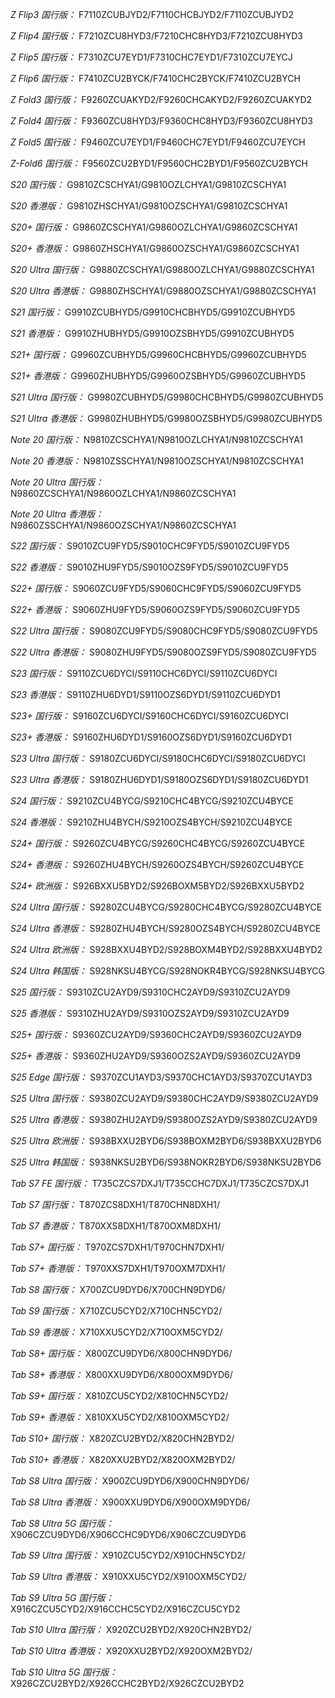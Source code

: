 *Z Flip3 国行版：*
F7110ZCUBJYD2/F7110CHCBJYD2/F7110ZCUBJYD2

*Z Flip4 国行版：*
F7210ZCU8HYD3/F7210CHC8HYD3/F7210ZCU8HYD3

*Z Flip5 国行版：*
F7310ZCU7EYD1/F7310CHC7EYD1/F7310ZCU7EYCJ

*Z Flip6 国行版：*
F7410ZCU2BYCK/F7410CHC2BYCK/F7410ZCU2BYCH

*Z Fold3 国行版：*
F9260ZCUAKYD2/F9260CHCAKYD2/F9260ZCUAKYD2

*Z Fold4 国行版：*
F9360ZCU8HYD3/F9360CHC8HYD3/F9360ZCU8HYD3

*Z Fold5 国行版：*
F9460ZCU7EYD1/F9460CHC7EYD1/F9460ZCU7EYCH

*Z-Fold6 国行版：*
F9560ZCU2BYD1/F9560CHC2BYD1/F9560ZCU2BYCH

*S20 国行版：*
G9810ZCSCHYA1/G9810OZLCHYA1/G9810ZCSCHYA1

*S20 香港版：*
G9810ZHSCHYA1/G9810OZSCHYA1/G9810ZCSCHYA1

*S20+ 国行版：*
G9860ZCSCHYA1/G9860OZLCHYA1/G9860ZCSCHYA1

*S20+ 香港版：*
G9860ZHSCHYA1/G9860OZSCHYA1/G9860ZCSCHYA1

*S20 Ultra 国行版：*
G9880ZCSCHYA1/G9880OZLCHYA1/G9880ZCSCHYA1

*S20 Ultra 香港版：*
G9880ZHSCHYA1/G9880OZSCHYA1/G9880ZCSCHYA1

*S21 国行版：*
G9910ZCUBHYD5/G9910CHCBHYD5/G9910ZCUBHYD5

*S21 香港版：*
G9910ZHUBHYD5/G9910OZSBHYD5/G9910ZCUBHYD5

*S21+ 国行版：*
G9960ZCUBHYD5/G9960CHCBHYD5/G9960ZCUBHYD5

*S21+ 香港版：*
G9960ZHUBHYD5/G9960OZSBHYD5/G9960ZCUBHYD5

*S21 Ultra 国行版：*
G9980ZCUBHYD5/G9980CHCBHYD5/G9980ZCUBHYD5

*S21 Ultra 香港版：*
G9980ZHUBHYD5/G9980OZSBHYD5/G9980ZCUBHYD5

*Note 20 国行版：*
N9810ZCSCHYA1/N9810OZLCHYA1/N9810ZCSCHYA1

*Note 20 香港版：*
N9810ZSSCHYA1/N9810OZSCHYA1/N9810ZCSCHYA1

*Note 20 Ultra 国行版：*
N9860ZCSCHYA1/N9860OZLCHYA1/N9860ZCSCHYA1

*Note 20 Ultra 香港版：*
N9860ZSSCHYA1/N9860OZSCHYA1/N9860ZCSCHYA1

*S22 国行版：*
S9010ZCU9FYD5/S9010CHC9FYD5/S9010ZCU9FYD5

*S22 香港版：*
S9010ZHU9FYD5/S9010OZS9FYD5/S9010ZCU9FYD5

*S22+ 国行版：*
S9060ZCU9FYD5/S9060CHC9FYD5/S9060ZCU9FYD5

*S22+ 香港版：*
S9060ZHU9FYD5/S9060OZS9FYD5/S9060ZCU9FYD5

*S22 Ultra 国行版：*
S9080ZCU9FYD5/S9080CHC9FYD5/S9080ZCU9FYD5

*S22 Ultra 香港版：*
S9080ZHU9FYD5/S9080OZS9FYD5/S9080ZCU9FYD5

*S23 国行版：*
S9110ZCU6DYCI/S9110CHC6DYCI/S9110ZCU6DYCI

*S23 香港版：*
S9110ZHU6DYD1/S9110OZS6DYD1/S9110ZCU6DYD1

*S23+ 国行版：*
S9160ZCU6DYCI/S9160CHC6DYCI/S9160ZCU6DYCI

*S23+ 香港版：*
S9160ZHU6DYD1/S9160OZS6DYD1/S9160ZCU6DYD1

*S23 Ultra 国行版：*
S9180ZCU6DYCI/S9180CHC6DYCI/S9180ZCU6DYCI

*S23 Ultra 香港版：*
S9180ZHU6DYD1/S9180OZS6DYD1/S9180ZCU6DYD1

*S24 国行版：*
S9210ZCU4BYCG/S9210CHC4BYCG/S9210ZCU4BYCE

*S24 香港版：*
S9210ZHU4BYCH/S9210OZS4BYCH/S9210ZCU4BYCE

*S24+ 国行版：*
S9260ZCU4BYCG/S9260CHC4BYCG/S9260ZCU4BYCE

*S24+ 香港版：*
S9260ZHU4BYCH/S9260OZS4BYCH/S9260ZCU4BYCE

*S24+ 欧洲版：*
S926BXXU5BYD2/S926BOXM5BYD2/S926BXXU5BYD2

*S24 Ultra 国行版：*
S9280ZCU4BYCG/S9280CHC4BYCG/S9280ZCU4BYCE

*S24 Ultra 香港版：*
S9280ZHU4BYCH/S9280OZS4BYCH/S9280ZCU4BYCE

*S24 Ultra 欧洲版：*
S928BXXU4BYD2/S928BOXM4BYD2/S928BXXU4BYD2

*S24 Ultra 韩国版：*
S928NKSU4BYCG/S928NOKR4BYCG/S928NKSU4BYCG

*S25 国行版：*
S9310ZCU2AYD9/S9310CHC2AYD9/S9310ZCU2AYD9

*S25 香港版：*
S9310ZHU2AYD9/S9310OZS2AYD9/S9310ZCU2AYD9

*S25+ 国行版：*
S9360ZCU2AYD9/S9360CHC2AYD9/S9360ZCU2AYD9

*S25+ 香港版：*
S9360ZHU2AYD9/S9360OZS2AYD9/S9360ZCU2AYD9

*S25 Edge 国行版：*
S9370ZCU1AYD3/S9370CHC1AYD3/S9370ZCU1AYD3

*S25 Ultra 国行版：*
S9380ZCU2AYD9/S9380CHC2AYD9/S9380ZCU2AYD9

*S25 Ultra 香港版：*
S9380ZHU2AYD9/S9380OZS2AYD9/S9380ZCU2AYD9

*S25 Ultra 欧洲版：*
S938BXXU2BYD6/S938BOXM2BYD6/S938BXXU2BYD6

*S25 Ultra 韩国版：*
S938NKSU2BYD6/S938NOKR2BYD6/S938NKSU2BYD6

*Tab S7 FE 国行版：*
T735CZCS7DXJ1/T735CCHC7DXJ1/T735CZCS7DXJ1

*Tab S7 国行版：*
T870ZCS8DXH1/T870CHN8DXH1/

*Tab S7 香港版：*
T870XXS8DXH1/T870OXM8DXH1/

*Tab S7+ 国行版：*
T970ZCS7DXH1/T970CHN7DXH1/

*Tab S7+ 香港版：*
T970XXS7DXH1/T970OXM7DXH1/

*Tab S8 国行版：*
X700ZCU9DYD6/X700CHN9DYD6/

*Tab S9  国行版：*
X710ZCU5CYD2/X710CHN5CYD2/

*Tab S9  香港版：*
X710XXU5CYD2/X710OXM5CYD2/

*Tab S8+ 国行版：*
X800ZCU9DYD6/X800CHN9DYD6/

*Tab S8+ 香港版：*
X800XXU9DYD6/X800OXM9DYD6/

*Tab S9+ 国行版：*
X810ZCU5CYD2/X810CHN5CYD2/

*Tab S9+ 香港版：*
X810XXU5CYD2/X810OXM5CYD2/

*Tab S10+ 国行版：*
X820ZCU2BYD2/X820CHN2BYD2/

*Tab S10+ 香港版：*
X820XXU2BYD2/X820OXM2BYD2/

*Tab S8 Ultra 国行版：*
X900ZCU9DYD6/X900CHN9DYD6/

*Tab S8 Ultra 香港版：*
X900XXU9DYD6/X900OXM9DYD6/

*Tab S8 Ultra 5G 国行版：*
X906CZCU9DYD6/X906CCHC9DYD6/X906CZCU9DYD6

*Tab S9 Ultra 国行版：*
X910ZCU5CYD2/X910CHN5CYD2/

*Tab S9 Ultra 香港版：*
X910XXU5CYD2/X910OXM5CYD2/

*Tab S9 Ultra 5G 国行版：*
X916CZCU5CYD2/X916CCHC5CYD2/X916CZCU5CYD2

*Tab S10 Ultra 国行版：*
X920ZCU2BYD2/X920CHN2BYD2/

*Tab S10 Ultra 香港版：*
X920XXU2BYD2/X920OXM2BYD2/

*Tab S10 Ultra 5G 国行版：*
X926CZCU2BYD2/X926CCHC2BYD2/X926CZCU2BYD2

